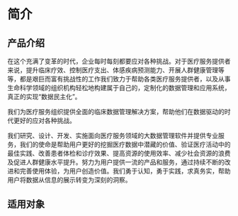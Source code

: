 # 简介

## 产品介绍

在这个充满了变革的时代，企业每时每刻都要应对各种挑战。对于医疗服务提供者来说，提升临床疗效、控制医疗支出、体感疾病预测能力、开展人群健康管理等等，都是艰巨而富有挑战性的工作我们致力于帮助各类医疗服务提供者，以及从事生命科学领域的组织机构轻松地构建属于自己的，定制化的数据管理和应用系统，真正的实现“数据民主化”。

我们为医疗服务组织提供全面的临床数据管理解决方案，帮助他们在数据驱动的时代更好的应对各种挑战。

我们研究、设计、开发、实施面向医疗服务领域的大数据管理软件并提供专业服务，我们的使命是帮助用户更好的挖掘医疗数据中潜藏的价值、验证医疗活动中的最佳实践、改善患者体检和诊疗效果、提高资源的使用效率、减少社会资源的浪费及促进人群健康水平提升。努力为用户提供一流的产品和服务，通过持续不断的改进和完善使用体验，为用户创造价值。我们勇于认知，勇于实践，求真务实，帮助用户将数据从信息的展示转变为深刻的洞察。

## 适用对象
